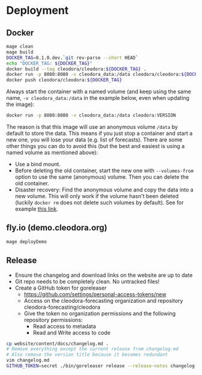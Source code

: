 # Deployment

## Docker

```bash
mage clean
mage build
DOCKER_TAG=0.1.0.dev.`git rev-parse --short HEAD`
echo "DOCKER_TAG: ${DOCKER_TAG}"
docker build --tag cleodora/cleodora:${DOCKER_TAG} .
docker run -p 8080:8080 -v cleodora_data:/data cleodora/cleodora:${DOCKER_TAG}
docker push cleodora/cleodora:${DOCKER_TAG}
```

Always start the container with a named volume (and keep using the same name,
`-v cleodora_data:/data` in the example below, even when updating the image):

```bash
docker run -p 8080:8080 -v cleodora_data:/data cleodora:VERSION
```

The reason is that this image will use an anonymous volume `/data` by default
to store the data. This means if you just stop a container and start a new one,
you will lose your data (e.g. list of forecasts). There are some other things
you can do to avoid this (but the best and easiest is using a named volume as
mentioned above):

* Use a bind mount.
* Before deleting the old container, start the new one with `--volumes-from`
  option to use the same (anonymous) volume. Then you can delete the old
  container.
* Disaster recovery: Find the anonymous volume and copy the data into a new
  volume. This will only work if the volume hasn't been deleted (luckily
  `docker rm` does not delete such volumes by default). See for example [this
  link](https://github.com/moby/moby/issues/31154#issuecomment-360531460).


## fly.io (demo.cleodora.org)

```bash
mage deployDemo
```


## Release

* Ensure the changelog and download links on the website are up to date
* Git repo needs to be completely clean. No untracked files!
* Create a GitHub token for goreleaser
  * https://github.com/settings/personal-access-tokens/new
  * Access on the cleodora-forecasting organization and repository cleodora-forecasting/cleodora
  * Give the token no organization permissions and the following repository permissions:
    * Read access to metadata
    * Read and Write access to code

```bash
cp website/content/docs/changelog.md .
# Remove everything except the current release from changelog.md
# Also remove the version title because it becomes redundant
vim changelog.md
GITHUB_TOKEN=secret ./bin/goreleaser release --release-notes changelog.md
```

